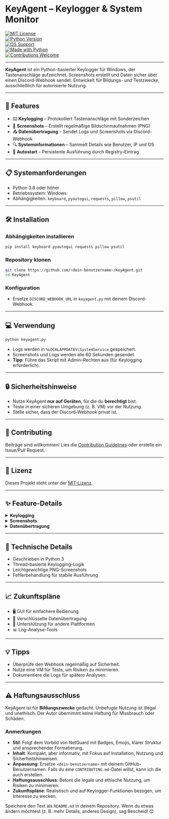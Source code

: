 # KeyAgent – Keylogger & System Monitor

[![MIT License](https://img.shields.io/badge/license-MIT-green.svg)](LICENSE)  
[![Python Version](https://img.shields.io/badge/python-3.8%2B-blue.svg)](https://www.python.org/downloads/)  
[![OS Support](https://img.shields.io/badge/platform-Windows-lightgrey.svg)](#)  
[![Made with Python](https://img.shields.io/badge/made%20with-Python-3776AB.svg)](#)  
[![Contributions Welcome](https://img.shields.io/badge/contributions-welcome-brightgreen.svg)](#)

---

**KeyAgent** ist ein Python-basierter Keylogger für Windows, der Tastenanschläge aufzeichnet, Screenshots erstellt und Daten sicher über einen Discord-Webhook sendet. Entwickelt für Bildungs- und Testzwecke, ausschließlich für autorisierte Nutzung.

---

## 🚀 Features

- ⌨️ **Keylogging** – Protokolliert Tastenanschläge mit Sonderzeichen  
- 📸 **Screenshots** – Erstellt regelmäßige Bildschirmaufnahmen (PNG)  
- 📤 **Datenübertragung** – Sendet Logs und Screenshots via Discord-Webhook  
- 🔍 **Systeminformationen** – Sammelt Details wie Benutzer, IP und OS  
- 🔄 **Autostart** – Persistente Ausführung durch Registry-Eintrag  

---

## 📋 Systemanforderungen

- Python 3.8 oder höher  
- Betriebssystem: Windows  
- Abhängigkeiten: `keyboard`, `pyautogui`, `requests`, `pillow`, `psutil`  

---

## 🛠️ Installation

### Abhängigkeiten installieren

```bash
pip install keyboard pyautogui requests pillow psutil
```

### Repository klonen

```bash
git clone https://github.com/<dein-benutzername>/KeyAgent.git
cd KeyAgent
```

### Konfiguration

- Ersetze `DISCORD_WEBHOOK_URL` in `keyagent.py` mit deinem Discord-Webhook.

---

## 💻 Verwendung

```bash
python keyagent.py
```

- Logs werden in `%LOCALAPPDATA%\SystemService` gespeichert.  
- Screenshots und Logs werden alle 60 Sekunden gesendet.  
- **Tipp**: Führe das Skript mit Admin-Rechten aus (für Keylogging erforderlich).

---

## 🔒 Sicherheitshinweise

- Nutze KeyAgent **nur auf Geräten**, für die du **berechtigt** bist.  
- Teste in einer sicheren Umgebung (z. B. VM) vor der Nutzung.  
- Stelle sicher, dass der Discord-Webhook privat ist.  

---

## 🤝 Contributing

Beiträge sind willkommen! Lies die [Contribution Guidelines](CONTRIBUTING.md) oder erstelle ein Issue/Pull Request.

---

## 📝 Lizenz

Dieses Projekt steht unter der [MIT-Lizenz](LICENSE).

---

## ✨ Feature-Details

<details>
<summary><strong>Keylogging</strong></summary>

- Erkennt normale und Sonderzeichen (z. B. Enter, Backspace).  
- Speichert Logs in einer versteckten Datei.  

</details>

<details>
<summary><strong>Screenshots</strong></summary>

- Erstellt PNG-Bilder alle 5 Minuten.  
- Speichert in `%LOCALAPPDATA%\SystemService\screenshots`.  

</details>

<details>
<summary><strong>Datenübertragung</strong></summary>

- Teilt Logs in Chunks für Discord-Kompatibilität.  
- Löscht Screenshots nach erfolgreichem Upload.  

</details>

---

## 🔧 Technische Details

- Geschrieben in Python 3  
- Thread-basierte Keylogging-Logik  
- Leichtgewichtige PNG-Screenshots  
- Fehlerbehandlung für stabile Ausführung  

---

## 📈 Zukunftspläne

- 🖥️ GUI für einfachere Bedienung  
- 🔐 Verschlüsselte Datenübertragung  
- 📡 Unterstützung für andere Plattformen  
- 📊 Log-Analyse-Tools  

---

## 💡 Tipps

- Überprüfe den Webhook regelmäßig auf Sicherheit.  
- Nutze eine VM für Tests, um Risiken zu minimieren.  
- Dokumentiere die Logs für spätere Analysen.  

---

## ⚠️ Haftungsausschluss

KeyAgent ist für **Bildungszwecke** gedacht. Unbefugte Nutzung ist illegal und unethisch. Der Autor übernimmt keine Haftung für Missbrauch oder Schäden.

### Anmerkungen
- **Stil**: Folgt dem Vorbild von NetGuard mit Badges, Emojis, klarer Struktur und ansprechender Formatierung.
- **Inhalt**: Kompakt, aber informativ, mit Fokus auf Installation, Nutzung und Sicherheitshinweisen.
- **Anpassung**: Ersetze `<dein-benutzername>` mit deinem GitHub-Benutzernamen. Falls du eine `CONTRIBUTING.md`-Datei willst, kann ich die auch erstellen.
- **Haftungsausschluss**: Betont die legale und ethische Nutzung, um Risiken zu minimieren.
- **Zukunftspläne**: Realistisch und auf Keylogger-Funktionen bezogen, um Interesse zu wecken.

Speichere den Text als `README.md` in deinem Repository. Wenn du etwas ändern möchtest (z. B. mehr Details, anderes Design), sag Bescheid! 😊
